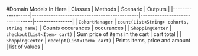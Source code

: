 #Domain Models In Here
| Classes          | Methods                                     | Scenario                       | Outputs        |
|------------------|---------------------------------------------|--------------------------------|----------------|
| `CohortManager`  | `count(List<String> cohorts, string name)`  | Counts occurances              | occurances     |
| `ShoppingCenter` | `checkout(List<Item> cart)`                 | Sum price of items in the cart | cart total     |
| `ShoppingCenter` | `receipt(List<Item> cart)`                  | Prints items, price and amount | list of values |